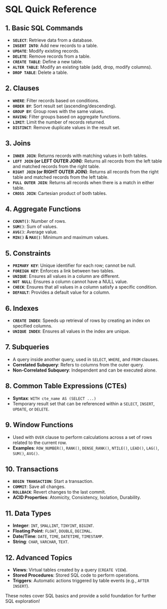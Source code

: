 # SQL Quick Reference

## 1. Basic SQL Commands
- **`SELECT`**: Retrieve data from a database.
- **`INSERT INTO`**: Add new records to a table.
- **`UPDATE`**: Modify existing records.
- **`DELETE`**: Remove records from a table.
- **`CREATE TABLE`**: Define a new table.
- **`ALTER TABLE`**: Modify an existing table (add, drop, modify columns).
- **`DROP TABLE`**: Delete a table.

## 2. Clauses
- **`WHERE`**: Filter records based on conditions.
- **`ORDER BY`**: Sort result set (ascending/descending).
- **`GROUP BY`**: Group rows with the same values.
- **`HAVING`**: Filter groups based on aggregate functions.
- **`LIMIT`**: Limit the number of records returned.
- **`DISTINCT`**: Remove duplicate values in the result set.

## 3. Joins
- **`INNER JOIN`**: Returns records with matching values in both tables.
- **`LEFT JOIN` (or LEFT OUTER JOIN)**: Returns all records from the left table and matched records from the right table.
- **`RIGHT JOIN` (or RIGHT OUTER JOIN)**: Returns all records from the right table and matched records from the left table.
- **`FULL OUTER JOIN`**: Returns all records when there is a match in either table.
- **`CROSS JOIN`**: Cartesian product of both tables.

## 4. Aggregate Functions
- **`COUNT()`**: Number of rows.
- **`SUM()`**: Sum of values.
- **`AVG()`**: Average value.
- **`MIN()` & `MAX()`**: Minimum and maximum values.

## 5. Constraints
- **`PRIMARY KEY`**: Unique identifier for each row; cannot be null.
- **`FOREIGN KEY`**: Enforces a link between two tables.
- **`UNIQUE`**: Ensures all values in a column are different.
- **`NOT NULL`**: Ensures a column cannot have a NULL value.
- **`CHECK`**: Ensures that all values in a column satisfy a specific condition.
- **`DEFAULT`**: Provides a default value for a column.

## 6. Indexes
- **`CREATE INDEX`**: Speeds up retrieval of rows by creating an index on specified columns.
- **`UNIQUE INDEX`**: Ensures all values in the index are unique.

## 7. Subqueries
- A query inside another query, used in `SELECT`, `WHERE`, and `FROM` clauses.
- **Correlated Subquery**: Refers to columns from the outer query.
- **Non-Correlated Subquery**: Independent and can be executed alone.

## 8. Common Table Expressions (CTEs)
- **Syntax**: `WITH cte_name AS (SELECT ...)`
- Temporary result set that can be referenced within a `SELECT`, `INSERT`, `UPDATE`, or `DELETE`.

## 9. Window Functions
- Used with `OVER` clause to perform calculations across a set of rows related to the current row.
- **Examples**: `ROW_NUMBER()`, `RANK()`, `DENSE_RANK()`, `NTILE()`, `LEAD()`, `LAG()`, `SUM()`, `AVG()`.

## 10. Transactions
- **`BEGIN TRANSACTION`**: Start a transaction.
- **`COMMIT`**: Save all changes.
- **`ROLLBACK`**: Revert changes to the last commit.
- **ACID Properties**: Atomicity, Consistency, Isolation, Durability.

## 11. Data Types
- **Integer**: `INT`, `SMALLINT`, `TINYINT`, `BIGINT`.
- **Floating Point**: `FLOAT`, `DOUBLE`, `DECIMAL`.
- **Date/Time**: `DATE`, `TIME`, `DATETIME`, `TIMESTAMP`.
- **String**: `CHAR`, `VARCHAR`, `TEXT`.

## 12. Advanced Topics
- **Views**: Virtual tables created by a query (`CREATE VIEW`).
- **Stored Procedures**: Stored SQL code to perform operations.
- **Triggers**: Automatic actions triggered by table events (e.g., `AFTER INSERT`).

These notes cover SQL basics and provide a solid foundation for further SQL exploration!
